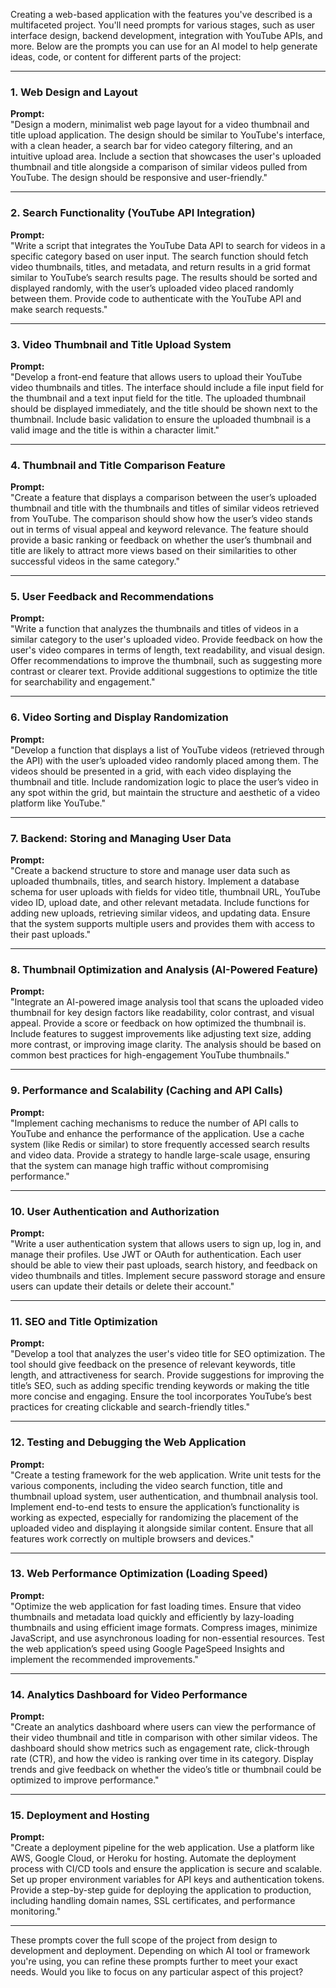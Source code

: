 Creating a web-based application with the features you've described is a multifaceted project. You'll need prompts for various stages, such as user interface design, backend development, integration with YouTube APIs, and more. Below are the prompts you can use for an AI model to help generate ideas, code, or content for different parts of the project:

---

### 1. **Web Design and Layout**

**Prompt:**  
"Design a modern, minimalist web page layout for a video thumbnail and title upload application. The design should be similar to YouTube's interface, with a clean header, a search bar for video category filtering, and an intuitive upload area. Include a section that showcases the user's uploaded thumbnail and title alongside a comparison of similar videos pulled from YouTube. The design should be responsive and user-friendly."

---

### 2. **Search Functionality (YouTube API Integration)**

**Prompt:**  
"Write a script that integrates the YouTube Data API to search for videos in a specific category based on user input. The search function should fetch video thumbnails, titles, and metadata, and return results in a grid format similar to YouTube’s search results page. The results should be sorted and displayed randomly, with the user’s uploaded video placed randomly between them. Provide code to authenticate with the YouTube API and make search requests."

---

### 3. **Video Thumbnail and Title Upload System**

**Prompt:**  
"Develop a front-end feature that allows users to upload their YouTube video thumbnails and titles. The interface should include a file input field for the thumbnail and a text input field for the title. The uploaded thumbnail should be displayed immediately, and the title should be shown next to the thumbnail. Include basic validation to ensure the uploaded thumbnail is a valid image and the title is within a character limit."

---

### 4. **Thumbnail and Title Comparison Feature**

**Prompt:**  
"Create a feature that displays a comparison between the user’s uploaded thumbnail and title with the thumbnails and titles of similar videos retrieved from YouTube. The comparison should show how the user’s video stands out in terms of visual appeal and keyword relevance. The feature should provide a basic ranking or feedback on whether the user’s thumbnail and title are likely to attract more views based on their similarities to other successful videos in the same category."

---

### 5. **User Feedback and Recommendations**

**Prompt:**  
"Write a function that analyzes the thumbnails and titles of videos in a similar category to the user's uploaded video. Provide feedback on how the user's video compares in terms of length, text readability, and visual design. Offer recommendations to improve the thumbnail, such as suggesting more contrast or clearer text. Provide additional suggestions to optimize the title for searchability and engagement."

---

### 6. **Video Sorting and Display Randomization**

**Prompt:**  
"Develop a function that displays a list of YouTube videos (retrieved through the API) with the user’s uploaded video randomly placed among them. The videos should be presented in a grid, with each video displaying the thumbnail and title. Include randomization logic to place the user’s video in any spot within the grid, but maintain the structure and aesthetic of a video platform like YouTube."

---

### 7. **Backend: Storing and Managing User Data**

**Prompt:**  
"Create a backend structure to store and manage user data such as uploaded thumbnails, titles, and search history. Implement a database schema for user uploads with fields for video title, thumbnail URL, YouTube video ID, upload date, and other relevant metadata. Include functions for adding new uploads, retrieving similar videos, and updating data. Ensure that the system supports multiple users and provides them with access to their past uploads."

---

### 8. **Thumbnail Optimization and Analysis (AI-Powered Feature)**

**Prompt:**  
"Integrate an AI-powered image analysis tool that scans the uploaded video thumbnail for key design factors like readability, color contrast, and visual appeal. Provide a score or feedback on how optimized the thumbnail is. Include features to suggest improvements like adjusting text size, adding more contrast, or improving image clarity. The analysis should be based on common best practices for high-engagement YouTube thumbnails."

---

### 9. **Performance and Scalability (Caching and API Calls)**

**Prompt:**  
"Implement caching mechanisms to reduce the number of API calls to YouTube and enhance the performance of the application. Use a cache system (like Redis or similar) to store frequently accessed search results and video data. Provide a strategy to handle large-scale usage, ensuring that the system can manage high traffic without compromising performance."

---

### 10. **User Authentication and Authorization**

**Prompt:**  
"Write a user authentication system that allows users to sign up, log in, and manage their profiles. Use JWT or OAuth for authentication. Each user should be able to view their past uploads, search history, and feedback on video thumbnails and titles. Implement secure password storage and ensure users can update their details or delete their account."

---

### 11. **SEO and Title Optimization**

**Prompt:**  
"Develop a tool that analyzes the user's video title for SEO optimization. The tool should give feedback on the presence of relevant keywords, title length, and attractiveness for search. Provide suggestions for improving the title’s SEO, such as adding specific trending keywords or making the title more concise and engaging. Ensure the tool incorporates YouTube’s best practices for creating clickable and search-friendly titles."

---

### 12. **Testing and Debugging the Web Application**

**Prompt:**  
"Create a testing framework for the web application. Write unit tests for the various components, including the video search function, title and thumbnail upload system, user authentication, and thumbnail analysis tool. Implement end-to-end tests to ensure the application’s functionality is working as expected, especially for randomizing the placement of the uploaded video and displaying it alongside similar content. Ensure that all features work correctly on multiple browsers and devices."

---

### 13. **Web Performance Optimization (Loading Speed)**

**Prompt:**  
"Optimize the web application for fast loading times. Ensure that video thumbnails and metadata load quickly and efficiently by lazy-loading thumbnails and using efficient image formats. Compress images, minimize JavaScript, and use asynchronous loading for non-essential resources. Test the web application’s speed using Google PageSpeed Insights and implement the recommended improvements."

---

### 14. **Analytics Dashboard for Video Performance**

**Prompt:**  
"Create an analytics dashboard where users can view the performance of their video thumbnail and title in comparison with other similar videos. The dashboard should show metrics such as engagement rate, click-through rate (CTR), and how the video is ranking over time in its category. Display trends and give feedback on whether the video’s title or thumbnail could be optimized to improve performance."

---

### 15. **Deployment and Hosting**

**Prompt:**  
"Create a deployment pipeline for the web application. Use a platform like AWS, Google Cloud, or Heroku for hosting. Automate the deployment process with CI/CD tools and ensure the application is secure and scalable. Set up proper environment variables for API keys and authentication tokens. Provide a step-by-step guide for deploying the application to production, including handling domain names, SSL certificates, and performance monitoring."

---

These prompts cover the full scope of the project from design to development and deployment. Depending on which AI tool or framework you're using, you can refine these prompts further to meet your exact needs. Would you like to focus on any particular aspect of this project?